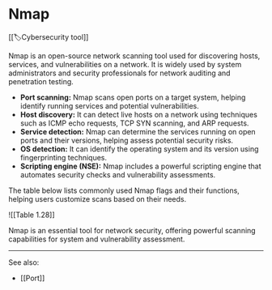 
# Nmap

[[🏷️Cybersecurity tool]]

Nmap is an open-source network scanning tool used for discovering hosts, services, and vulnerabilities on a network. It is widely used by system administrators and security professionals for network auditing and penetration testing.

- **Port scanning:** Nmap scans open ports on a target system, helping identify running services and potential vulnerabilities.
- **Host discovery:** It can detect live hosts on a network using techniques such as ICMP echo requests, TCP SYN scanning, and ARP requests.
- **Service detection:** Nmap can determine the services running on open ports and their versions, helping assess potential security risks.
- **OS detection:** It can identify the operating system and its version using fingerprinting techniques.
- **Scripting engine (NSE):** Nmap includes a powerful scripting engine that automates security checks and vulnerability assessments.

The table below lists commonly used Nmap flags and their functions, helping users customize scans based on their needs.

![[Table 1.28]]

Nmap is an essential tool for network security, offering powerful scanning capabilities for system and vulnerability assessment.

---

See also:

- [[Port]]